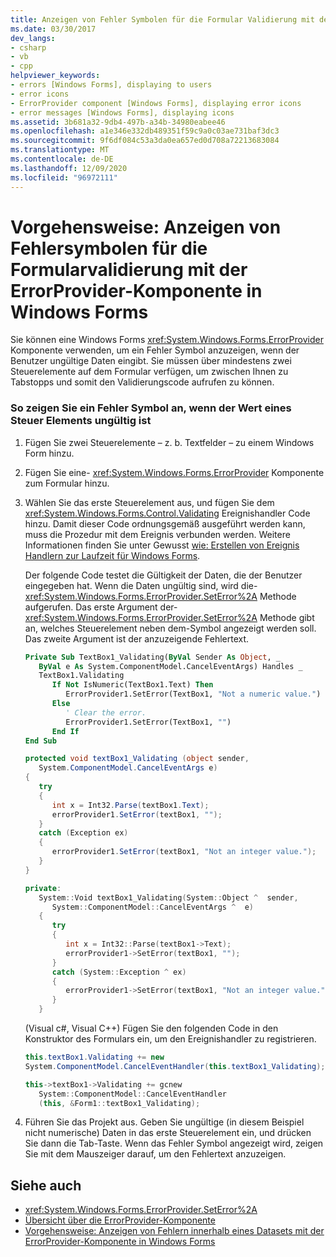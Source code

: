 ```yaml
---
title: Anzeigen von Fehler Symbolen für die Formular Validierung mit der ErrorProvider-Komponente
ms.date: 03/30/2017
dev_langs:
- csharp
- vb
- cpp
helpviewer_keywords:
- errors [Windows Forms], displaying to users
- error icons
- ErrorProvider component [Windows Forms], displaying error icons
- error messages [Windows Forms], displaying icons
ms.assetid: 3b681a32-9db4-497b-a34b-34980eabee46
ms.openlocfilehash: a1e346e332db489351f59c9a0c03ae731baf3dc3
ms.sourcegitcommit: 9f6df084c53a3da0ea657ed0d708a72213683084
ms.translationtype: MT
ms.contentlocale: de-DE
ms.lasthandoff: 12/09/2020
ms.locfileid: "96972111"
---
```

# <a name="how-to-display-error-icons-for-form-validation-with-the-windows-forms-errorprovider-component"></a>Vorgehensweise: Anzeigen von Fehlersymbolen für die Formularvalidierung mit der ErrorProvider-Komponente in Windows Forms
Sie können eine Windows Forms <xref:System.Windows.Forms.ErrorProvider> Komponente verwenden, um ein Fehler Symbol anzuzeigen, wenn der Benutzer ungültige Daten eingibt. Sie müssen über mindestens zwei Steuerelemente auf dem Formular verfügen, um zwischen Ihnen zu Tabstopps und somit den Validierungscode aufrufen zu können.  
  
### <a name="to-display-an-error-icon-when-a-controls-value-is-invalid"></a>So zeigen Sie ein Fehler Symbol an, wenn der Wert eines Steuer Elements ungültig ist  
  
1. Fügen Sie zwei Steuerelemente – z. b. Textfelder – zu einem Windows Form hinzu.  
  
2. Fügen Sie eine- <xref:System.Windows.Forms.ErrorProvider> Komponente zum Formular hinzu.  
  
3. Wählen Sie das erste Steuerelement aus, und fügen Sie dem <xref:System.Windows.Forms.Control.Validating> Ereignishandler Code hinzu. Damit dieser Code ordnungsgemäß ausgeführt werden kann, muss die Prozedur mit dem Ereignis verbunden werden. Weitere Informationen finden Sie unter Gewusst [wie: Erstellen von Ereignis Handlern zur Laufzeit für Windows Forms](../how-to-create-event-handlers-at-run-time-for-windows-forms.md).  
  
     Der folgende Code testet die Gültigkeit der Daten, die der Benutzer eingegeben hat. Wenn die Daten ungültig sind, wird die- <xref:System.Windows.Forms.ErrorProvider.SetError%2A> Methode aufgerufen. Das erste Argument der- <xref:System.Windows.Forms.ErrorProvider.SetError%2A> Methode gibt an, welches Steuerelement neben dem-Symbol angezeigt werden soll. Das zweite Argument ist der anzuzeigende Fehlertext.  
  
    ```vb  
    Private Sub TextBox1_Validating(ByVal Sender As Object, _  
       ByVal e As System.ComponentModel.CancelEventArgs) Handles _  
       TextBox1.Validating  
          If Not IsNumeric(TextBox1.Text) Then  
             ErrorProvider1.SetError(TextBox1, "Not a numeric value.")  
          Else  
             ' Clear the error.  
             ErrorProvider1.SetError(TextBox1, "")  
          End If  
    End Sub  
    ```  
  
    ```csharp  
    protected void textBox1_Validating (object sender,  
       System.ComponentModel.CancelEventArgs e)  
    {  
       try  
       {  
          int x = Int32.Parse(textBox1.Text);  
          errorProvider1.SetError(textBox1, "");  
       }  
       catch (Exception ex)  
       {  
          errorProvider1.SetError(textBox1, "Not an integer value.");  
       }  
    }  
    ```  
  
    ```cpp  
    private:  
       System::Void textBox1_Validating(System::Object ^  sender,  
          System::ComponentModel::CancelEventArgs ^  e)  
       {  
          try  
          {  
             int x = Int32::Parse(textBox1->Text);  
             errorProvider1->SetError(textBox1, "");  
          }  
          catch (System::Exception ^ ex)  
          {  
             errorProvider1->SetError(textBox1, "Not an integer value.");  
          }  
       }  
    ```  
  
     (Visual c#, Visual C++) Fügen Sie den folgenden Code in den Konstruktor des Formulars ein, um den Ereignishandler zu registrieren.  
  
    ```csharp  
    this.textBox1.Validating += new  
    System.ComponentModel.CancelEventHandler(this.textBox1_Validating);  
    ```  
  
    ```cpp  
    this->textBox1->Validating += gcnew  
       System::ComponentModel::CancelEventHandler  
       (this, &Form1::textBox1_Validating);  
    ```  
  
4. Führen Sie das Projekt aus. Geben Sie ungültige (in diesem Beispiel nicht numerische) Daten in das erste Steuerelement ein, und drücken Sie dann die Tab-Taste. Wenn das Fehler Symbol angezeigt wird, zeigen Sie mit dem Mauszeiger darauf, um den Fehlertext anzuzeigen.  
  
## <a name="see-also"></a>Siehe auch

- <xref:System.Windows.Forms.ErrorProvider.SetError%2A>
- [Übersicht über die ErrorProvider-Komponente](errorprovider-component-overview-windows-forms.md)
- [Vorgehensweise: Anzeigen von Fehlern innerhalb eines Datasets mit der ErrorProvider-Komponente in Windows Forms](view-errors-within-a-dataset-with-wf-errorprovider-component.md)
